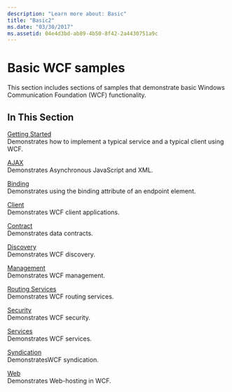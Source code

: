 ```yaml
---
description: "Learn more about: Basic"
title: "Basic2"
ms.date: "03/30/2017"
ms.assetid: 04e4d3bd-ab89-4b50-8f42-2a4430751a9c
---
```

# Basic WCF samples

This section includes sections of samples that demonstrate basic Windows Communication Foundation (WCF) functionality.

## In This Section

 [Getting Started](getting-started-sample.md)\
Demonstrates how to implement a typical service and a typical client using WCF.

 [AJAX](ajax.md)\
Demonstrates Asynchronous JavaScript and XML.

 [Binding](binding.md)\
Demonstrates using the binding attribute of an endpoint element.

 [Client](client.md)\
Demonstrates WCF client applications.

 [Contract](contract.md)\
Demonstrates data contracts.

 [Discovery](discovery-samples.md)\
Demonstrates WCF discovery.

 [Management](management.md)\
Demonstrates WCF management.

 [Routing Services](routing-services.md)\
Demonstrates WCF routing services.

 [Security](security-in-wcf.md)\
Demonstrates WCF security.

 [Services](services.md)\
Demonstrates WCF services.

 [Syndication](syndication.md)\
DemonstratesWCF syndication.

 [Web](web.md)\
Demonstrates Web-hosting in WCF.
